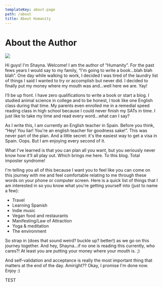 ```yaml
---
templateKey: about-page
path: /about
title: About Humanity
---
```

# About the Author

![](/img/screen-shot-2019-03-06-at-8.01.23-pm.png)

Hi guys! I'm Shayna. Welcome! I am the author of “Humanity”. For the past fews years I would say to my family, “I'm going to write a book...blah blah blah”. One day while walking to work, I decided I was tired of the laundry list of things I said I wanted to try or accomplish but never did. I decided to finally put my money where my mouth was and...well here we are. Yay!

I’ll be up front. I have zero qualifications to write a book or start a blog. I studied animal science in college and to be honest, I took like one English class during that time. My parents even enrolled me in a remedial speed reading class in high school because I could never finish my SATs in time. I just like to take my time and read every word...what can I say?

As I write this, I am currently an English teacher in Spain. Before you think, “Hey! You liar! You're an english teacher for goodness sake!”. This was never part of the plan. And a little secret: it's the easiest way to get a visa in Spain. Oops. But I am enjoying every second of it.

What I've learned is that you can plan all you want, but you seriously never know how it’ll all play out. Which brings me here. To this blog. Total imposter syndrome!

I'm telling you all of this because I want you to feel like you can come on this journey with me and feel comfortable relating to me through these words on your phone or computer screen. Here is a quick list of things that I am interested in so you know what you're getting yourself into (just to name a few):

* Travel
* Learning Spanish
* Indie music
* Vegan food and restaurants
* Manifesting/Law of Attraction
* Yoga & meditation
* The environment

So strap in (does that sound weird? buckle up? better!) as we go on this journey together. And hey, Shayna...if no one is reading this currently, who cares?! At least you are putting your money where your mouth is. ;)

And self-validation and acceptance is really the most important thing that matters at the end of the day. Amiright?? Okay, I promise I'm done now. Enjoy :)

TEST